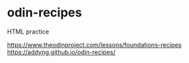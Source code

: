 # odin-recipes
HTML practice

https://www.theodinproject.com/lessons/foundations-recipes
https://addyng.github.io/odin-recipes/
